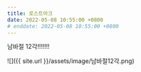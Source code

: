 ```yaml
---
title: 로스트아크
date: 2022-05-08 10:55:00 +0800
# enddate: 2022-05-08 10:55:00 +0800
---
```


남바절 12각!!!!!!!

![]({{ site.url }}/assets/image/남바절12각.png)
